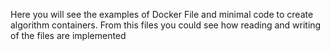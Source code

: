 Here you will see the examples of Docker File and minimal code to create algorithm containers.
From this files you could see how reading and writing of the files are implemented

